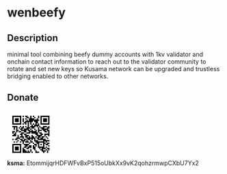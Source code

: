 # wenbeefy

## Description
minimal tool combining beefy dummy accounts with 1kv validator and onchain
contact information to reach out to the validator community to rotate and set
new keys so Kusama network can be upgraded and trustless bridging enabled
to other networks.

## Donate
[![Donate with Kusama](images/donate.png)](ksma:EtommijqrHDFWFvBxP515oUbkXx9vK2qohzrmwpCXbU7Yx2)  
**ksma:** EtommijqrHDFWFvBxP515oUbkXx9vK2qohzrmwpCXbU7Yx2
